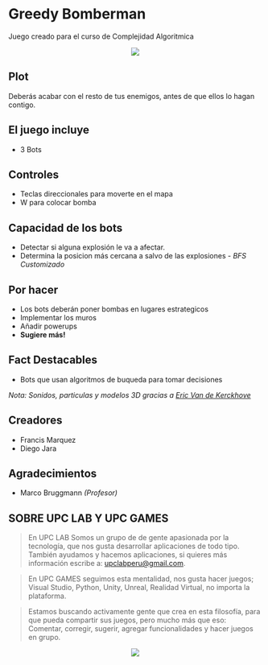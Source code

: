 # Greedy Bomberman #
Juego creado para el curso de Complejidad Algoritmica

<div align="center">
  <img src="https://user-images.githubusercontent.com/9372893/27993764-b03a75dc-6475-11e7-8486-3b91784cdacf.gif">
</div>

## Plot
Deberás acabar con el resto de tus enemigos, antes de que ellos lo hagan contigo.

## El juego incluye
- 3 Bots

## Controles

- Teclas direccionales para moverte en el mapa
- W para colocar bomba

## Capacidad de los bots
- Detectar si alguna explosión le va a afectar.
- Determina la posicion más cercana a salvo de las explosiones - *BFS Customizado*

## Por hacer
- Los bots deberán poner bombas en lugares estrategicos
- Implementar los muros
- Añadir powerups
- **Sugiere más!**

## Fact Destacables

- Bots que usan algoritmos de buqueda para tomar decisiones

*Nota: Sonidos, particulas y modelos 3D gracias a [Eric Van de Kerckhove](https://www.raywenderlich.com/125559/make-game-like-bomberman)*

## Creadores

- Francis Marquez
- Diego Jara

## Agradecimientos

- Marco Bruggmann *(Profesor)*


## SOBRE UPC LAB Y UPC GAMES
> En UPC LAB Somos un grupo de  de gente apasionada por la tecnología, que nos gusta desarrollar aplicaciones de todo tipo.
> También ayudamos y hacemos aplicaciones, si quieres más información escribe a: <upclabperu@gmail.com>.

> En UPC GAMES seguimos esta mentalidad, nos gusta hacer juegos; Visual Studio, Python, Unity, Unreal, Realidad Virtual, no importa la plataforma.  

> Estamos buscando activamente gente que crea en esta filosofía, para que pueda compartir sus juegos, pero mucho más que eso: 
> Comentar, corregir, sugerir, agregar funcionalidades y hacer juegos en grupo.

<div align="center">
  <a href="https://github.com/upclab">
    <img src="https://cloud.githubusercontent.com/assets/9372893/16879913/501dca4a-4a78-11e6-9783-3600e0b260d8.png">
  </a>
</div>

